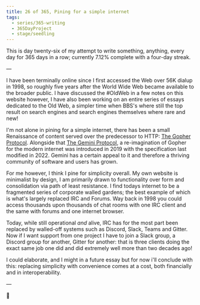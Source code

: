 ```yaml
---
title: 26 of 365, Pining for a simple internet
tags:
  - series/365-writing
  - 365DayProject
  - stage/seedling
---
```



This is day twenty-six of my attempt to write something, anything, every day for 365 days in a row; currently 7.12% complete with a four-day streak.

—

I have been terminally online since I first accessed the Web over 56K dialup in 1998, so roughly five years after the World Wide Web became available to the broader public. I have discussed the #OldWeb in a few notes on this website however, I have also been working on an entire series of essays dedicated to the Old Web, a simpler time when BBS's where still the top result on search engines and search engines themselves where rare and new!

I'm not alone in pining for a simple internet, there has been a small Renaissance of content served over the predecessor to HTTP: [The Gopher Protocol](https://en.wikipedia.org/wiki/Gopher_(protocol)). Alongside that [The Gemini Protocol](https://en.wikipedia.org/wiki/Gemini_(protocol)), a re-imagination of Gopher for the modern internet was introduced in 2019 with the specification last modified in 2022. Gemini has a certain appeal to it and therefore a thriving community of software and users has grown.

For me however, I think I pine for simplicity overall. My own website is minimalist by design, I am primarily drawn to functionality over form and consolidation via path of least resistance. I find todays internet to be a fragmented series of corporate walled gardens; the best example of which is what's largely replaced IRC and Forums. Way back in 1998 you could access thousands upon thousands of chat rooms with one IRC client and the same with forums and one internet browser.

Today, while still operational *and* alive, IRC has for the most part been replaced by walled-off systems such as Discord, Slack, Teams and Gitter. Now if I want support from one project I have to join a Slack group, a Discord group for another, Gitter for another: that is three clients doing the exact same job one did and did extremely well more than two decades ago!

I could elaborate, and I might in a future essay but for now i'll conclude with this: replacing simplicity with convenience comes at a cost, both financially and in interoperability.

—

🌻
